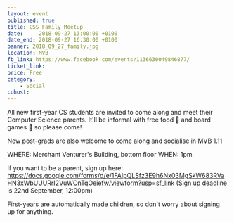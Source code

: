 ```yaml
---
layout: event
published: true
title: CSS Family Meetup
date:     2018-09-27 13:00:00 +0100
date_end: 2018-09-27 16:30:00 +0100
banner: 2018_09_27_family.jpg
location: MVB
fb_link: https://www.facebook.com/events/1136630049846877/
ticket_link:
price: Free
category:
    - Social
cohost:
---
```


All new first-year CS students are invited to come along and meet their Computer Science parents. It'll be informal with free food 🥪 and board games 🎲 so please come!

New post-grads are also welcome to come along and socialise in MVB 1.11

WHERE: Merchant Venturer's Building, bottom floor
WHEN: 1pm

If you want to be a parent, sign up here:
https://docs.google.com/forms/d/e/1FAIpQLSfz3E9h6Nx03MgSkW683RVaHN3xWbUUURrI2VuWOnTqOeiefw/viewform?usp=sf_link
(Sign up deadline is 22nd September, 12:00pm)

First-years are automatically made children, so don't worry about signing up for anything.
